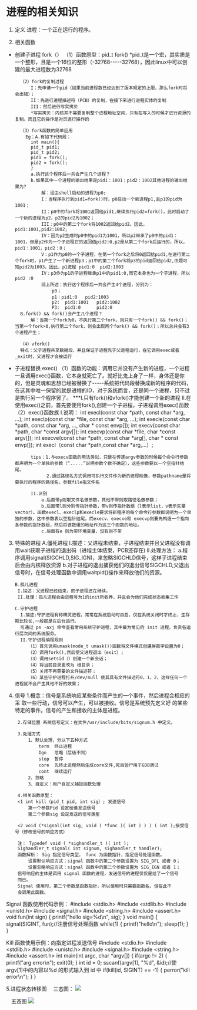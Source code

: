 # 进程的相关知识 #

1. 定义
进程：一个正在运行的程序。

2. 相关函数
- 创建子进程 
	  fork（）
		（1）函数原型：pid_t fork()
		*pid_t是一个宏，其实质是一个整形，且是一个16位的整形（-32768-----32768），因此linux中可以创建的最大进程数为32768

		（2）fork的复制过程
			I：先申请一个pid（如果当前进程数已经达到了版本规定的上限，那么fork时将会出错）；
			II：先进行进程描述符（PCB）的复制，在接下来进行进程实体的复制
			III：然后进行写实拷贝
			*写实拷贝：内核并不需要复制整个进程地址空间，只有在写入的时候才进行资源的复制。而且它的操作是对页进行操作的

		（3）fork函数的简单应用
		  Eg：A.有如下代码段：
			int main(){
			pid_t pid1;
			pid_t pid2;
			pid1 = fork();
			pid2 = fork();
			} 
			a.执行这个程序后一共会产生几个进程？
			b.如果其中一个进程的输出结果是pid1：1001；pid2：1002其他进程的输出结果为?
				解：设由shell启动的进程为p0;
				I：当程序执行到pid1=fork()时，p0启动一个新进程p1,且p1的pid为1001；
				II：p0中的fork将1001返回给pid1,继续执行pid2=fork()，此时启动了一个新的进程为p2，p2的pid2为1002；
				III：p0中的第二个fork将1002返回给pid2。因此，pid1:1001,pid2:1002;
				IV：因为p2生成时p0中的pid1为1001，所以p2继承了p0中的pid1：1001，但是p2作为一个子进程它的返回值pid2:0,p2是从第二个fork后运行的，所以，pid1：1001，pid2：0；
				V：p1作为p0的一个子进程，在第一个fork之后将0返回给pid1,在进行第二个fork时，p1产生了一个新进程p3；p1中的第二个fork将p3的pid返回给pid2,由题可知pid2为1003，因此，p1进程 pid1:0  pid2:1003
				IV：p3作为p1的子进程继承p1中的pid1:0,而它本身也为一个子进程，所以 pid2 :0
				综上所述：执行这个程序后一共会产生4个进程，分别为：
					p0；
					p1：pid1:0   pid2:1003
					p2:  pid1:1001   pid2:1002
					P3:  pid1:0      pid2:0
		B.fork() && fork()会产生几个进程？
			解：当第一个fork为0，不执行第二个fork，则只有一个fork() && fork()；当第一个fork>0,执行第二个fork，则会出现两个fork() && fork()；所以总共会有3个进程产生；

		（4）vfork()
		特点：父子进程共享数据段，并且保证子进程先于父进程运行，在它调用exec或者_exit时，父进程才会被运行

- 子进程替换
	  exec()
		（1）函数的功能：调用它并没有产生新的进程，一个进程一旦调用exec()函数，它本身就死亡了。就好比鬼上身了一样，身体还是你的，但是灵魂和思想已经被替换了-----系统把代码段替换成新的程序的代码，在这其中唯一保留的就是进程的ID，对于系统而言，还是同一个进程，只不过是执行另一个程序罢了。
		***I.只有fork()和vfork()才能创建一个新的进程
		II.在使用exec()之前，首先要使用fork(),创建一个子进程，子进程调用exec()函数
		（2）exec()函数族
			I.说明：
	 	   int execl(const char *path, const char *arg, ...);
	        int execlp(const char *file, const char *arg, ...);
	        int execle(const char *path, const char *arg, ..., char * const envp[]);
	        int execv(const char *path, char *const argv[]);
	        int execvp(const char *file, char *const argv[]);
			int execve(const char *path, const char *arg[], char * const envp[]);
			int execl（const char *path,const char *arg,...）;
			
			tips：1.与execv函数的用法类似，只是在传递argv参数的时候每个命令行参数都声明为一个单独的参数（“.....”说明参数个数不确定），这些参数要以一个空指针结尾。
				  2.通过路径名方式调用可执行文件作为新的进程映像，参数pathname是将要执行的程序的路径名，参数file指文件名
				
			II.区别
				a.后面带p则取文件名做参数，其他不带则取路径名做参数；
				b.后面带l则分别传指针参数，带v则传指针数组（l表示list，v表示矢量vector）。函数execl、execlp和execle要求将新程序的每个命令行参数都说明为一个单独的参数，这中参数表以空指针结尾。而execv、execve和 execvp则要先构造一个指向各参数的指针数组，然后将该数组的地址作为这三个函数的地址。
				c.后面有e 则为带环境变量，没有则不带

3. 特殊的进程
	   A.僵死进程
		I.描述：父进程未结束，子进程结束并且父进程没有调用wait获取子进程的退出码（进程主体结束，PCB还存在)
		II.处理方法：
			a.程序调用signal(SIGCHLD,SIG_IGN)，来忽略SIGCHLD信号，这样子进程结束后会由内核释放资源
			b.对子进程的退出捕获他们的退出信号SIGCHLD,父退出信号时，在信号处理函数中调用waitpid()操作来释放他们的资源。
		
	   B.孤儿进程
		I.描述：父进程已经结束，而子进程还在继续。
		II.处理：孤儿进程会由进程号为1的init所收养，并且会为他们完成状态收集工作
	  
	   C.守护进程
		 I.描述:守护进程有称精灵进程，常常在系统启动时自启，仅在系统关闭时才终止，生存期比较长,一般都是在后台运行。
		 可通过 ps -axj 命令查看常用系统守护进程，其中最为常见的 init 进程，负责各运行层次间的系统服务。
		 II.守护进程编程规则 
			（1）首先调用umask(mode_t umask())函数将文件模式创建屏蔽字设置为0；
			（2）调用fork(),然后使父进程退出（exit）;
			（3）调用setsid（）创建一个新会话；
			（4）将当前目录更改为 根目录；
			（5）关闭不再需要的文件描述符；
			（6）某些守护进程打开/dev/null 使其具有文件描述符0，1，2，这样任何一个进程就不会产生其他不好的效果；
4. 信号
		1.概念：信号是系统响应某些条件而产生的一个事件，然后进程会相应的采
		取一些行动，信号可以产生，可以被接收。信号是系统预先定义好
		的某些特定的事件。信号的产生和接收的主体是进程。

		2.存储位置 系统信号定义：在文件/usr/include/bits/signum.h 中定义。
	
		3.处理方式
			1、默认处理，分以下五种方式
				term  终止进程
				Ign   忽略（层级不同）
				stop  暂停
				core  先终止进程然后生成core文件,死后验尸用于GDB调试
				cont  继续运行
			2、忽略
			3、自定义：用户自定义捕捉函数处理

		4.相关函数原型： 
		<1 int kill（pid_t pid, int sig）; 发送信号
			第一个参数Pid 设定给谁发送信号
			第二个参数sig 设定发送的信号类型

		<2 void (*signal(int sig, void ( *func )( int ) ) ) ( int );接受信号（修改信号的响应方式）
		
		注： Typedef void ( *sighandler_t )( int );
		Sighandler_t signal( int signum, sighandler_t handler);
		函数解析： Sig 指定信号类型， func 为函数指针，指定信号处理函数。
			设置默认响应方式：signal 函数中的第二个参数设置为 SIG_DFL 或者 0；
			设置忽略响应方式：signal 函数中的第二个参数设置为 SIG_IGN 或者 1；
		信号响应的主体是调用 signal 函数的进程，发送信号的进程仅仅是给了一个信号
		而已。
		Signal 使用时，第二个参数是函数指针，所以使用时只需要函数名，但在此不
		会调用此函数。
		
Signal 函数使用代码示例：
		#include <stdio.h>
		#include <stdlib.h>
		#include <unistd.h>
		#include <signal.h>
		#include <string.h>
		#include <assert.h>
		void fun(int sign)
		{
			printf("hello sig=%d\n", sig);
		}
		void main()
		{
			signal(SIGINT, fun);//注册信号处理函数
			while(1)
			{
				printf("hello\n");
				sleep(1);
			}
		}
		
Kill 函数使用示例：向指定进程发送信号
		#include <stdio.h>
		#include <stdlib.h>
		#include <unistd.h>
		#include <signal.h>
		#include <string.h>
		#include <assert.h>
		int main(int argc, char *argv[])
		{
			if(argc != 2)
			{
				printf("arg error\n");
				exit(0);
			}
			int id = 0;
			sscanf(argv[1], "%d", &id);//使 argv[1]中的内容以%d 的形式输入到 id 中
			if(kill(id, SIGINT) == -1)
			{
				perror("kill error\n");
			}
		}
		
5.进程状态转移图
　三态图：
![](https://i.imgur.com/aEt9aoT.png)

　五态图
![](https://i.imgur.com/wbMP4jm.png)